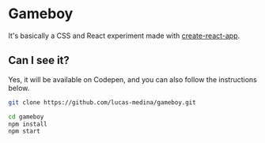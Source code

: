 # Gameboy
It's basically a CSS and React experiment made with [create-react-app](https://github.com/facebookincubator/create-react-app).

## Can I see it?
Yes, it will be available on Codepen, and you can also follow the instructions below.

```sh
git clone https://github.com/lucas-medina/gameboy.git

cd gameboy
npm install
npm start
```